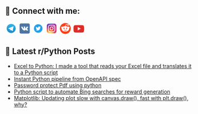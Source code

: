 ## 🔎 Connect with me:
[<img src="https://github.com/bullbesh/bullbesh/blob/main/images/Telegram.png" width="32" height="32" />](https://t.me/bullbesh)
[<img src="https://github.com/bullbesh/bullbesh/blob/main/images/VK.png" width="32" height="32" />](https://vk.com/bullbesh)
[<img src="https://github.com/bullbesh/bullbesh/blob/main/images/Twitter.png" width="32" height="32" />](https://twitter.com/bullbesh1)
[<img src="https://github.com/bullbesh/bullbesh/blob/main/images/Instagram.png" width="32" height="32" />](https://www.instagram.com/bullbesh)
[<img src="https://github.com/bullbesh/bullbesh/blob/main/images/Reddit.png" width="32" height="32" />](https://www.reddit.com/user/bullbesh)
[<img src="https://github.com/bullbesh/bullbesh/blob/main/images/YouTube.png" width="32" height="32" />](https://www.youtube.com/channel/UCtfjRs6uzgq5mfm8S06WTcg)

## 📕 Latest r/Python Posts
<!-- BLOG-POST-LIST:START -->
- [Excel to Python: I made a tool that reads your Excel file and translates it to a Python script](https://www.reddit.com/r/Python/comments/1da8z0i/excel_to_python_i_made_a_tool_that_reads_your/)
- [Instant Python pipeline from OpenAPI spec](https://www.reddit.com/r/Python/comments/1da5uvv/instant_python_pipeline_from_openapi_spec/)
- [Password protect Pdf using python](https://www.reddit.com/r/Python/comments/1da5fpo/password_protect_pdf_using_python/)
- [Python script to automate Bing searches for reward generation](https://www.reddit.com/r/Python/comments/1da3dys/python_script_to_automate_bing_searches_for/)
- [Matplotlib: Updating plot slow with canvas.draw&lpar;&rpar;, fast with plt.draw&lpar;&rpar;, why?](https://www.reddit.com/r/Python/comments/1da35su/matplotlib_updating_plot_slow_with_canvasdraw/)
<!-- BLOG-POST-LIST:END -->
